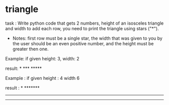 # triangle
 task : Write  python code that gets 2 numbers, height of an isosceles triangle and width to add each row, 
 you need to print the triangle using stars ("*").

* Notes: first row must be a single star, the width that was given to you by the user should be an even positive number, 
  and the height must be greater then one.
  

Example:
	if given height: 3, width: 2

result:
	   *
	  ***
	 *****
   
Example :
 if given height : 4 width 6
 
 result :
         *
      *******
   *************
*******************
